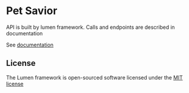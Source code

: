 # Pet Savior

API is built by lumen framework. Calls and endpoints are described in documentation

See [documentation](https://github.com/gokhanakkurt/pet-savior-api/blob/master/documentation.md)

## License

The Lumen framework is open-sourced software licensed under the [MIT license](http://opensource.org/licenses/MIT)
